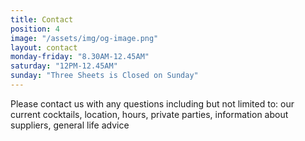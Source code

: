 ```yaml
---
title: Contact
position: 4
image: "/assets/img/og-image.png"
layout: contact
monday-friday: "8.30AM-12.45AM"
saturday: "12PM-12.45AM"
sunday: "Three Sheets is Closed on Sunday"
---
```


Please contact us with any questions including but not limited to: our current cocktails, location, hours, private parties, information about suppliers, general life advice